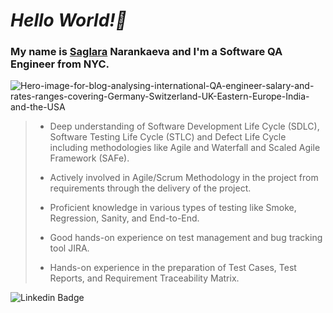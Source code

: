 # ***Hello World!👋***
### My name is <a href="https://www.linkedin.com/in/saglara-narankaeva/" rel="nofollow">Saglara</a> Narankaeva and  I'm a Software QA Engineer from NYC.

![Hero-image-for-blog-analysing-international-QA-engineer-salary-and-rates-ranges-covering-Germany-Switzerland-UK-Eastern-Europe-India-and-the-USA](https://user-images.githubusercontent.com/126361556/222324939-05abea5f-b884-4db7-9921-4e19af944a4d.jpg)


> - Deep understanding of Software Development Life Cycle (SDLC), Software Testing Life Cycle (STLC) and Defect Life Cycle including methodologies like Agile and Waterfall and Scaled Agile Framework (SAFe).
> 
> - Actively involved in Agile/Scrum Methodology in the project from requirements through the delivery of the project.
> 
> - Proficient knowledge in various types of testing like Smoke, Regression, Sanity, and End-to-End.
> 
> - Good hands-on experience on test management and bug tracking tool JIRA.
> 
> - Hands-on experience in the preparation of Test Cases, Test Reports, and Requirement Traceability Matrix.

<img src="https://camo.githubusercontent.com/4a2d0a8ba9075b5a5ea8100107296d0fe2b6cc41e36bdf2312ce9e92c088f4aa/68747470733a2f2f696d672e736869656c64732e696f2f62616467652f2d4c696e6b6564696e2d626c75653f7374796c653d666c6174266c6f676f3d4c696e6b6564696e266c6f676f436f6c6f723d7768697465" alt="Linkedin Badge" data-canonical-src="https://img.shields.io/badge/-Linkedin-blue?style=flat&amp;logo=Linkedin&amp;logoColor=white" style="max-width: 100%;">

